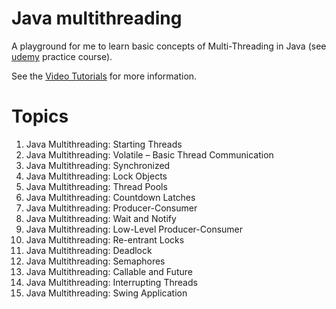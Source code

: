 # Java multithreading
A playground for me to learn basic concepts of Multi-Threading in Java (see [udemy](udemy.com) practice course).

See the [Video Tutorials](https://www.udemy.com/java-multithreading) for more information.

Topics
====
1. Java Multithreading: Starting Threads
2. Java Multithreading: Volatile – Basic Thread Communication
3. Java Multithreading: Synchronized
4. Java Multithreading: Lock Objects
5. Java Multithreading: Thread Pools
6. Java Multithreading: Countdown Latches
7. Java Multithreading: Producer-Consumer
8. Java Multithreading: Wait and Notify
9. Java Multithreading: Low-Level Producer-Consumer
10. Java Multithreading: Re-entrant Locks
11. Java Multithreading: Deadlock
12. Java Multithreading: Semaphores
13. Java Multithreading: Callable and Future
14. Java Multithreading: Interrupting Threads
14. Java Multithreading: Swing Application

